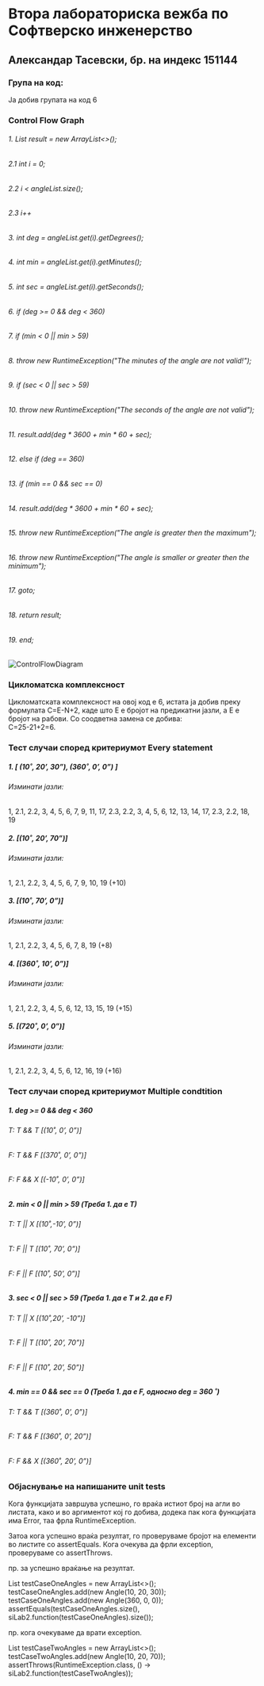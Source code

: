 # Втора лабораториска вежба по Софтверско инженерство

## Александар Тасевски, бр. на индекс 151144

### Група на код: 

Ја добив групата на код 6

###  Control Flow Graph
###### 1. List<Integer> result = new ArrayList<>();
###### 2.1 int i = 0;
###### 2.2 i < angleList.size();
###### 2.3 i++
###### 3. int deg = angleList.get(i).getDegrees();
###### 4. int min = angleList.get(i).getMinutes();
###### 5. int sec = angleList.get(i).getSeconds();
###### 6. if (deg >= 0 && deg < 360)
###### 7. if (min < 0 || min > 59)
###### 8. throw new RuntimeException("The minutes of the angle are not valid!");
###### 9. if (sec < 0 || sec > 59)
###### 10. throw new RuntimeException("The seconds of the angle are not valid");
###### 11. result.add(deg * 3600 + min * 60 + sec);
###### 12. else if (deg == 360)
###### 13. if (min == 0 && sec == 0)
###### 14. result.add(deg * 3600 + min * 60 + sec);
###### 15. throw new RuntimeException("The angle is greater then the maximum");
###### 16. throw new RuntimeException("The angle is smaller or greater then the minimum");
###### 17. goto;
###### 18. return result;
###### 19. end;

![ControlFlowDiagram](https://github.com/aleksandartasevski/SI_lab2_151144/blob/master/ControlFlowDiagram.png)

### Цикломатска комплексност

Цикломатската комплексност на овој код е 6, истата ја добив преку формулата C=E-N+2, каде што E е бројот на предикатни јазли, a Е е бројот на рабови.
Со соодветна замена се добива:      
C=25-21+2=6.

### Тест случаи според критериумот  Every statement 

##### 1. [ (10˚, 20’, 30”), (360˚, 0’, 0”) ]
###### Изминати јазли:
1, 2.1, 2.2, 3, 4, 5, 6, 7, 9, 11, 17, 2.3, 2.2, 3, 4, 5, 6, 12, 13, 14, 17, 2.3, 2.2, 18, 19

##### 2.	[(10˚, 20’, 70”)]
###### Изминати јазли:
1, 2.1, 2.2, 3, 4, 5, 6, 7, 9, 10, 19   (+10)

##### 3.	[(10˚, 70’, 0”)]
###### Изминати јазли:
1, 2.1, 2.2, 3, 4, 5, 6, 7, 8, 19   (+8)

##### 4.	[(360˚, 10’, 0”)]
###### Изминати јазли:
1, 2.1, 2.2, 3, 4, 5, 6, 12, 13, 15, 19   (+15)

##### 5.	[(720˚, 0’, 0”)]
###### Изминати јазли:
1, 2.1, 2.2, 3, 4, 5, 6, 12, 16, 19   (+16)


### Тест случаи според критериумот Multiple condtition

##### 1.	deg >=  0  &&  deg < 360

###### T:  T  &&  T		[(10˚, 0’, 0”)]
###### F:  T  &&  F		[(370˚, 0’, 0”)]
###### F:  F  &&  X		[(-10˚, 0’, 0”)]

##### 2.	min < 0  || min > 59	(Треба 1. да е T)

###### T:  T  ||  X		[(10˚,-10’, 0”)]
###### T:  F  ||  T		[(10˚, 70’, 0”)]
###### F:  F  ||  F		[(10˚, 50’, 0”)]

##### 3.	sec < 0  || sec > 59	(Треба 1. да е T и 2. да е F)

###### T:  T  ||  X		[(10˚,20’, -10”)]
###### T:  F  ||  T		[(10˚, 20’, 70”)]
###### F:  F  ||  F		[(10˚, 20’, 50”)]

##### 4.	min == 0  && sec == 0	(Треба 1. да е F,  односно deg = 360 ˚)

###### T:  T  &&  T		[(360˚, 0’, 0”)]
###### F:  T  &&  F		[(360˚, 0’, 20”)]
###### F:  F  &&  X		[(360˚, 20’, 0”)]


### Објаснување на напишаните unit tests

Кога функцијата завршува успешно, го враќа истиот број на агли во листата, како и во аргиментот кој го добива, 
додека пак кога функцијата има Error, таа фрла RuntimeException.

Затоа кога успешно враќа резултат, го проверуваме бројот на елементи во листите со assertEquals.
Кога очекува да фрли exception, проверуваме со assertThrows.

пр. за успешно враќање на резултат.

List<Angle> testCaseOneAngles = new ArrayList<>();<br>
testCaseOneAngles.add(new Angle(10, 20, 30));<br>
testCaseOneAngles.add(new Angle(360, 0, 0));<br>
assertEquals(testCaseOneAngles.size(), siLab2.function(testCaseOneAngles).size());<br>

пр. кога очекуваме да врати exception.

List<Angle> testCaseTwoAngles = new ArrayList<>();<br>
testCaseTwoAngles.add(new Angle(10, 20, 70));<br>
assertThrows(RuntimeException.class, () -> siLab2.function(testCaseTwoAngles));